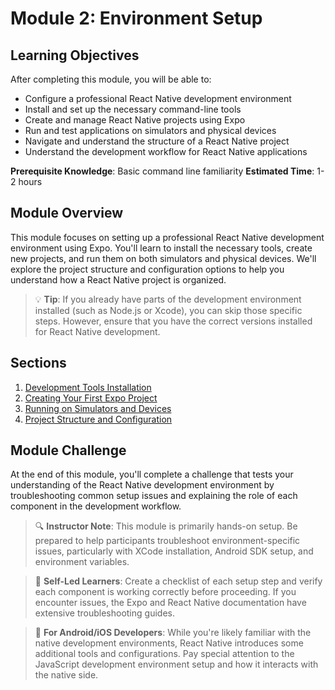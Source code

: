 # Module 2: Environment Setup

## Learning Objectives
After completing this module, you will be able to:
- Configure a professional React Native development environment
- Install and set up the necessary command-line tools
- Create and manage React Native projects using Expo
- Run and test applications on simulators and physical devices
- Navigate and understand the structure of a React Native project
- Understand the development workflow for React Native applications

**Prerequisite Knowledge**: Basic command line familiarity
**Estimated Time**: 1-2 hours

## Module Overview
This module focuses on setting up a professional React Native development environment using Expo. You'll learn to install the necessary tools, create new projects, and run them on both simulators and physical devices. We'll explore the project structure and configuration options to help you understand how a React Native project is organized.

> 💡 **Tip**: If you already have parts of the development environment installed (such as Node.js or Xcode), you can skip those specific steps. However, ensure that you have the correct versions installed for React Native development.

## Sections
1. [Development Tools Installation](./section-1-development-tools-installation/README.md)
2. [Creating Your First Expo Project](./section-2-creating-first-expo-project/README.md)
3. [Running on Simulators and Devices](./section-3-running-on-simulators-and-devices/README.md)
4. [Project Structure and Configuration](./section-4-project-structure-and-configuration/README.md)

## Module Challenge
At the end of this module, you'll complete a challenge that tests your understanding of the React Native development environment by troubleshooting common setup issues and explaining the role of each component in the development workflow.

> 🔍 **Instructor Note**: This module is primarily hands-on setup. Be prepared to help participants troubleshoot environment-specific issues, particularly with XCode installation, Android SDK setup, and environment variables.

> 🚀 **Self-Led Learners**: Create a checklist of each setup step and verify each component is working correctly before proceeding. If you encounter issues, the Expo and React Native documentation have extensive troubleshooting guides.

> 🔄 **For Android/iOS Developers**: While you're likely familiar with the native development environments, React Native introduces some additional tools and configurations. Pay special attention to the JavaScript development environment setup and how it interacts with the native side. 
